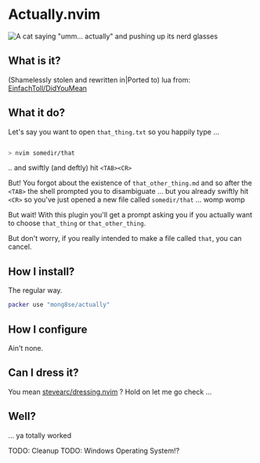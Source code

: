 # Actually.nvim

![A cat saying "umm... actually" and pushing up its nerd
glasses](https://giphy.com/embed/RMwZypp489fuGBI0Ti.gif)

## What is it?

(Shamelessly stolen and rewritten in|Ported to) lua from:
[EinfachToll/DidYouMean](https://github.com/EinfachToll/DidYouMean)

## What it do?

Let's say you want to open `that_thing.txt` so you happily type ...

```bash

> nvim somedir/that

```

.. and swiftly (and deftly) hit `<TAB><CR>`

But! You forgot about the existence of `that_other_thing.md` and so
after the `<TAB>` the shell prompted you to disambiguate ... but you
already swiftly hit `<CR>` so you've just opened a new file
called `somedir/that` ... womp womp

But wait! With this plugin you'll get a prompt asking you if you
actually want to choose `that_thing` or `that_other_thing`.

But don't worry, if you really intended to make a file called `that`,
you can cancel.

## How I install?

The regular way.

```lua
packer use "mong8se/actually"
```

## How I configure

Ain't none.

## Can I dress it?

You mean
[stevearc/dressing.nvim](https://github.com/stevearc/dressing.nvim) ?
Hold on let me go check ...

## Well?

... ya totally worked

TODO: Cleanup
TODO: Windows Operating System!?

